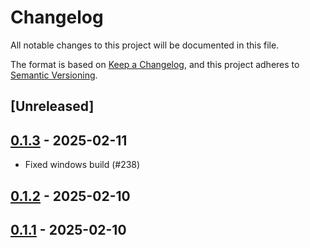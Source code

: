 # Changelog

All notable changes to this project will be documented in this file.

The format is based on [Keep a Changelog](https://keepachangelog.com/en/1.0.0/),
and this project adheres to [Semantic Versioning](https://semver.org/spec/v2.0.0.html).

## [Unreleased]

## [0.1.3](https://github.com/ScuffleCloud/scuffle/compare/scuffle-ffmpeg-v0.1.2...scuffle-ffmpeg-v0.1.3) - 2025-02-11

- Fixed windows build (#238)

## [0.1.2](https://github.com/ScuffleCloud/scuffle/compare/scuffle-ffmpeg-v0.1.1...scuffle-ffmpeg-v0.1.2) - 2025-02-10

## [0.1.1](https://github.com/ScuffleCloud/scuffle/compare/scuffle-ffmpeg-v0.1.0...scuffle-ffmpeg-v0.1.1) - 2025-02-10
